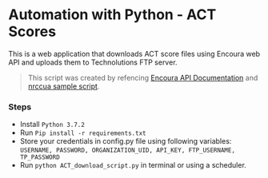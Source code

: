 # Automation with Python - ACT Scores

This is a web application that downloads ACT score files using Encoura web API and uploads them to Technolutions FTP server.
> This script was created by refencing [Encoura API Documentation](https://helpcenter.encoura.org/hc/en-us/articles/360037582012-API-Documentation-for-Automating-Downloads-of-ACT-Score-Reports- "Encoura API Documentation")  and [nrccua sample script](https://github.com/nrccua/file_export_sample "Sample Script").

### Steps 
* Install `Python 3.7.2`
* Run `Pip install -r requirements.txt`
* Store your credentials in config.py file using following variables:
  `USERNAME, PASSWORD, ORGANIZATION_UID, API_KEY, FTP_USERNAME, TP_PASSWORD`
* Run `python ACT_download_script.py` in terminal or using a scheduler.  
